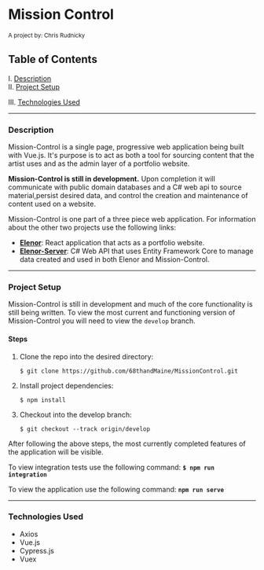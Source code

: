 # Mission Control
<sup>A project by: Chris Rudnicky</sup>

## Table of Contents

I. [Description](#description)  
II. [Project Setup](#project-setup)  
<!-- III. [Views](views)   -->
<!-- IV. [Planning](#planning)   -->
III. [Technologies Used](#technologies-used)

___

### Description

Mission-Control is a single page, progressive web application being built with Vue.js. It's purpose is to act as both a tool for sourcing content that the artist uses and as the admin layer of a portfolio website.

**Mission-Control is still in development.** Upon completion it will communicate with public domain databases and a C# web api to source material,persist desired data, and control the creation and maintenance of content used on a website.

Mission-Control is one part of a three piece web application. For information about the other two projects use the following links:

- [**Elenor**](https://github.com/68thandMaine/Eleno-r.git):  React application that acts as a portfolio website.
- [**Elenor-Server**](https://github.com/68thandMaine/ElenorServer.git): C# Web API that uses Entity Framework Core to manage data created and used in both Elenor and Mission-Control.

___

### Project Setup

Mission-Control is still in development and much of the core functionality is still being written. To view the most current and functioning version of Mission-Control you will need to view the `develop` branch.

#### Steps

1. Clone the repo into the desired directory:

   `$ git clone https://github.com/68thandMaine/MissionControl.git`

2. Install project dependencies:

   `$ npm install`

3. Checkout into the develop branch:

   `$ git checkout --track origin/develop`

After following the above steps, the most currently completed features of the application will be visible.

To view integration tests use the following command: **`$ npm run integration`**

To view the application use the following command: **`npm run serve`**

___

### Technologies Used

- Axios
- Vue.js
- Cypress.js
- Vuex

